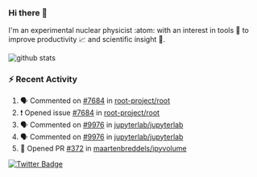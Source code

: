 ### Hi there 👋 

I'm an experimental nuclear physicist :atom: with an interest in tools :wrench: to improve productivity :chart_with_upwards_trend: and scientific insight :telescope:.

![github stats](https://github-readme-stats.vercel.app/api?username=agoose77&show_icons=true&hide_rank=true&hide_title=true&bg_color=30,e76445,904e95&text_color=efe3ec&icon_color=efe3ec)
<!--
**agoose77/agoose77** is a ✨ _special_ ✨ repository because its `README.md` (this file) appears on your GitHub profile.

Here are some ideas to get you started:

- 🔭 I’m currently working on ...
- 🌱 I’m currently learning ...
- 👯 I’m looking to collaborate on ...
- 🤔 I’m looking for help with ...
- 💬 Ask me about ...
- 📫 How to reach me: ...
- 😄 Pronouns: ...
- ⚡ Fun fact: ...
-->

### :zap: Recent Activity
<!--START_SECTION:activity-->
1. 🗣 Commented on [#7684](https://github.com/root-project/root/issues/7684) in [root-project/root](https://github.com/root-project/root)
2. ❗️ Opened issue [#7684](https://github.com/root-project/root/issues/7684) in [root-project/root](https://github.com/root-project/root)
3. 🗣 Commented on [#9976](https://github.com/jupyterlab/jupyterlab/issues/9976) in [jupyterlab/jupyterlab](https://github.com/jupyterlab/jupyterlab)
4. 🗣 Commented on [#9976](https://github.com/jupyterlab/jupyterlab/issues/9976) in [jupyterlab/jupyterlab](https://github.com/jupyterlab/jupyterlab)
5. 💪 Opened PR [#372](https://github.com/maartenbreddels/ipyvolume/pull/372) in [maartenbreddels/ipyvolume](https://github.com/maartenbreddels/ipyvolume)
<!--END_SECTION:activity-->


[![Twitter Badge](https://img.shields.io/twitter/follow/agoose77?style=flat-square&logo=Twitter&logoColor=white&color=cornflowerblue)](https://twitter.com/agoose77)

